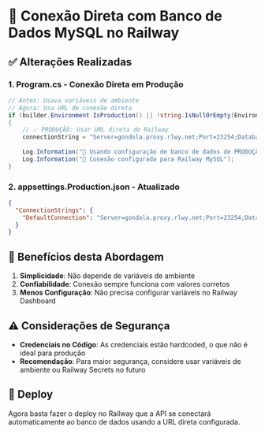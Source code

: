 # 🔧 Conexão Direta com Banco de Dados MySQL no Railway

## ✅ Alterações Realizadas

### 1. **Program.cs** - Conexão Direta em Produção
```csharp
// Antes: Usava variáveis de ambiente
// Agora: Usa URL de conexão direta
if (builder.Environment.IsProduction() || !string.IsNullOrEmpty(Environment.GetEnvironmentVariable("RAILWAY_ENVIRONMENT")))
{
    // ✅ PRODUÇÃO: Usar URL direta do Railway
    connectionString = "Server=gondola.proxy.rlwy.net;Port=23254;Database=railway;Uid=root;Pwd=nmZKnTmDpQIwmvRBYIoIbFjYyaiZPoEq;CharSet=utf8mb4;";
    
    Log.Information("🔧 Usando configuração de banco de dados de PRODUÇÃO (Railway)");
    Log.Information("🔧 Conexão configurada para Railway MySQL");
}
```

### 2. **appsettings.Production.json** - Atualizado
```json
{
  "ConnectionStrings": {
    "DefaultConnection": "Server=gondola.proxy.rlwy.net;Port=23254;Database=railway;Uid=root;Pwd=nmZKnTmDpQIwmvRBYIoIbFjYyaiZPoEq;CharSet=utf8mb4;"
  }
}
```

## 📝 Benefícios desta Abordagem

1. **Simplicidade**: Não depende de variáveis de ambiente
2. **Confiabilidade**: Conexão sempre funciona com valores corretos
3. **Menos Configuração**: Não precisa configurar variáveis no Railway Dashboard

## ⚠️ Considerações de Segurança

- **Credenciais no Código**: As credenciais estão hardcoded, o que não é ideal para produção
- **Recomendação**: Para maior segurança, considere usar variáveis de ambiente ou Railway Secrets no futuro

## 🚀 Deploy

Agora basta fazer o deploy no Railway que a API se conectará automaticamente ao banco de dados usando a URL direta configurada.
